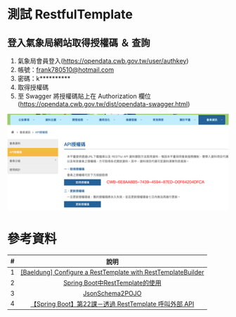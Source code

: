 # 測試 RestfulTemplate

## 登入氣象局網站取得授權碼 ＆ 查詢
1. 氣象局會員登入(https://opendata.cwb.gov.tw/user/authkey) 
2. 帳號：frank780510@hotmail.com 
3. 密碼：k**********
4. 取得授權碼
5. 至 Swagger 將授權碼貼上在 Authorization 欄位 (https://opendata.cwb.gov.tw/dist/opendata-swagger.html)

![image](https://github.com/sobadrush/SpringBoot-RestTemplate/blob/main/ReadMe-images/%E6%B0%A3%E8%B1%A1%E5%B1%80%E6%8E%88%E6%AC%8A%E7%A2%BC.png)

# 參考資料
| # |                                                             說明                                                              |
|:-:|:---------------------------------------------------------------------------------------------------------------------------:|
| 1 |    [[Baeldung] Configure a RestTemplate with RestTemplateBuilder](https://www.baeldung.com/spring-rest-template-builder)    |
| 2 |                    [Spring Boot中RestTemplate的使用](https://blog.csdn.net/Pruett/article/details/94570890)                     |
| 3 |                                     [JsonSchema2POJO](https://www.jsonschema2pojo.org/)                                     |
| 4 | [【Spring Boot】第22課－透過 RestTemplate 呼叫外部 API](https://chikuwa-tech-study.blogspot.com/2021/07/spring-boot-resttemplate.html) |
